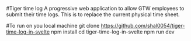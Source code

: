 #Tiger time log A progressive web application to allow GTW employees to submit
their time logs. This is to replace the current physical time sheet.

#To run on you local machine git clone
https://github.com/shal0054/tiger-time-log-in-svelte npm install cd
tiger-time-log-in-svelte npm run dev
